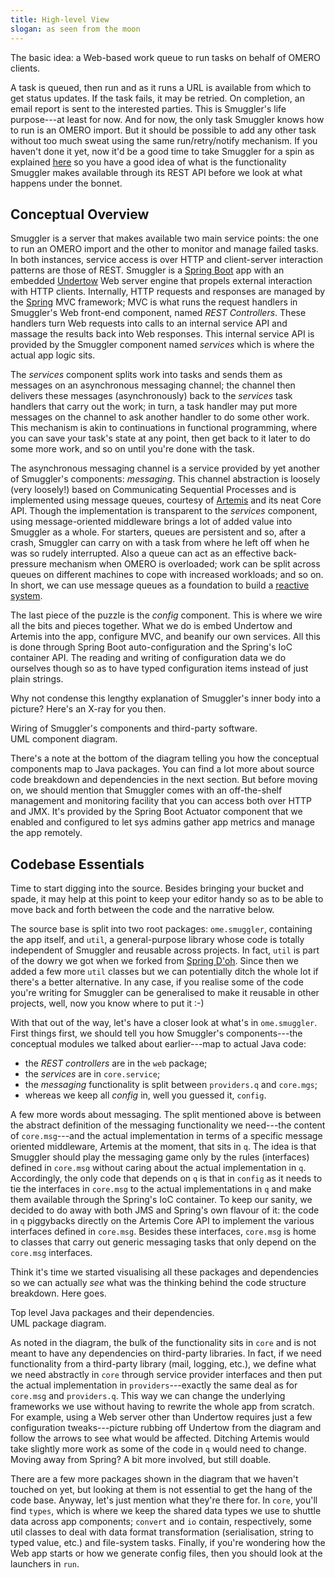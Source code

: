 ```yaml
---
title: High-level View
slogan: as seen from the moon
---
```


<p class="intro">
The basic idea: a Web-based work queue to run tasks on behalf of OMERO
clients.
</p>

A task is queued, then run and as it runs a URL is available from which to
get status updates. If the task fails, it may be retried. On completion, an
email report is sent to the interested parties. This is Smuggler's life
purpose---at least for now. And for now, the only task Smuggler knows how
to run is an OMERO import. But it should be possible to add any other task
without too much sweat using the same run/retry/notify mechanism.
If you haven't done it yet, now it'd be a good time to take Smuggler for a
spin as explained [here][whirlwind-tour] so you have a good idea of what is
the functionality Smuggler makes available through its REST API before we
look at what happens under the bonnet.


Conceptual Overview
-------------------
Smuggler is a server that makes available two main service points: the one
to run an OMERO import and the other to monitor and manage failed tasks.
In both instances, service access is over HTTP and client-server interaction
patterns are those of REST. Smuggler is a [Spring Boot][booty] app with an
embedded [Undertow][undertow] Web server engine that propels external
interaction with HTTP clients. Internally, HTTP requests and responses are
managed by the [Spring][spring] MVC framework; MVC is what runs the request
handlers in Smuggler's Web front-end component, named *REST Controllers*.
These handlers turn Web requests into calls to an internal service API and
massage the results back into Web responses. This internal service API is
provided by the Smuggler component named *services* which is where the
actual app logic sits.

The *services* component splits work into tasks and sends them as messages
on an asynchronous messaging channel; the channel then delivers these
messages (asynchronously) back to the *services* task handlers that carry
out the work; in turn, a task handler may put more messages on the channel
to ask another handler to do some other work.
This mechanism is akin to continuations in functional programming, where you
can save your task's state at any point, then get back to it later to do some
more work, and so on until you're done with the task.

The asynchronous messaging channel is a service provided by yet another of
Smuggler's components: *messaging*. This channel abstraction is loosely (very
loosely!) based on Communicating Sequential Processes and is implemented using
message queues, courtesy of [Artemis][artemis] and its neat Core API.
Though the implementation is transparent to the *services* component, using
message-oriented middleware brings a lot of added value into Smuggler as a
whole. For starters, queues are persistent and so, after a crash, Smuggler
can carry on with a task from where he left off when he was so rudely
interrupted. Also a queue can act as an effective back-pressure mechanism
when OMERO is overloaded; work can be split across queues on different
machines to cope with increased workloads; and so on. In short, we can use
message queues as a foundation to build a [reactive system][reactive].

The last piece of the puzzle is the *config* component. This is where we wire
all the bits and pieces together. What we do is embed Undertow and Artemis
into the app, configure MVC, and beanify our own services. All this is done
through Spring Boot auto-configuration and the Spring's IoC container API.
The reading and writing of configuration data we do ourselves though so as
to have typed configuration items instead of just plain strings.

Why not condense this lengthy explanation of Smuggler's inner body into a
picture? Here's an X-ray for you then.

<div class="diagram" id="components" src="components.svg">
Wiring of Smuggler's components and third-party software.<br/>
UML component diagram.</div>

There's a note at the bottom of the diagram telling you how the conceptual
components map to Java packages. You can find a lot more about source code
breakdown and dependencies in the next section.
But before moving on, we should mention that Smuggler comes with an off-the-shelf
management and monitoring facility that you can access both over HTTP and
JMX. It's provided by the Spring Boot Actuator component that we enabled and
configured to let sys admins gather app metrics and manage the app remotely.


Codebase Essentials
-------------------
Time to start digging into the source. Besides bringing your bucket and spade,
it may help at this point to keep your editor handy so as to be able to move
back and forth between the code and the narrative below.

The source base is split into two root packages: `ome.smuggler`, containing
the app itself, and `util`, a general-purpose library whose code is totally
independent of Smuggler and reusable across projects. In fact, `util` is part
of the dowry we got when we forked from [Spring D'oh][springdoh].
Since then we added a few more `util` classes but we can potentially ditch
the whole lot if there's a better alternative.
In any case, if you realise some of the code you're writing for Smuggler can
be generalised to make it reusable in other projects, well, now you know
where to put it :-)

With that out of the way, let's have a closer look at what's in `ome.smuggler`.
First things first, we should tell you  how Smuggler's components---the
conceptual modules we talked about earlier---map to actual Java code:

* the *REST controllers* are in the `web` package;
* the *services* are in `core.service`;
* the *messaging* functionality is split between `providers.q` and `core.mgs`;
* whereas we keep all *config* in, well you guessed it, `config`.

A few more words about messaging. The split mentioned above is between the
abstract definition of the messaging functionality we need---the content of
`core.msg`---and the actual implementation in terms of a specific message
oriented middleware, Artemis at the moment, that sits in `q`. The idea is
that Smuggler should play the messaging game only by the rules (interfaces)
defined in `core.msg` without caring about the actual implementation in `q`.
Accordingly, the only code that depends on `q` is that in `config` as it
needs to tie the interfaces in `core.msg` to the actual implementations in
`q` and make them available through the Spring's IoC container.
To keep our sanity, we decided to do away with both JMS and Spring's own
flavour of it: the code in `q` piggybacks directly on the Artemis Core API
to implement the various interfaces defined in `core.msg`. Besides these
interfaces, `core.msg` is home to classes that carry out generic messaging
tasks that only depend on the `core.msg` interfaces.

Think it's time we started visualising all these packages and dependencies
so we can actually *see* what was the thinking behind the code structure
breakdown. Here goes.

<div class="diagram" id="package-dependencies" src="package-dependencies.svg">
Top level Java packages and their dependencies.<br/>
UML package diagram.</div>

As noted in the diagram, the bulk of the functionality sits in `core` and is
not meant to have any dependencies on third-party libraries. In fact, if we
need functionality from a third-party library (mail, logging, etc.), we define
what we need abstractly in `core` through service provider interfaces and
then put the actual implementation in `providers`---exactly the same deal
as for `core.msg` and `providers.q`.
This way we can change the underlying frameworks we use without having to
rewrite the whole app from scratch. For example, using a Web server other
than Undertow requires just a few configuration tweaks---picture rubbing
off Undertow from the diagram and follow the arrows to see what would be
affected. Ditching Artemis would take slightly more work as some of the
code in `q` would need to change. Moving away from Spring? A bit more
involved, but still doable.

There are a few more packages shown in the diagram that we haven't touched
on yet, but looking at them is not essential to get the hang of the code
base. Anyway, let's just mention what they're there for. In `core`, you'll
find `types`, which is where we keep the shared data types we use to shuttle
data across app components; `convert` and `io` contain, respectively, some 
util classes to deal with data format transformation (serialisation, string
to typed value, etc.) and file-system tasks.
Finally, if you're wondering how the Web app starts or how we generate config
files, then you should look at the launchers in `run`.




[artemis]: https://activemq.apache.org/artemis/
  "Artemis Home"
[booty]: http://projects.spring.io/spring-boot/
  "Spring Boot Home"
[reactive]: http://www.reactivemanifesto.org/
  "Reactive Manifesto"  
[spring]: https://spring.io/
  "Spring Home"
[springdoh]: /content/design/index.html#springdoh
  "Spring...D'oh!"  
[springdoh-git]: https://github.com/c0c0n3/spring-doh
  "Spring D'oh Project on GitHub"
[undertow]: http://undertow.io/
  "Undertow Home"  
[whirlwind-tour]: /content/examples/whirlwind-tour.html
  "Whirlwind Tour"  
